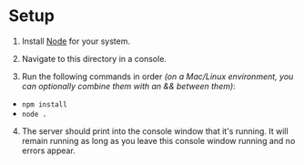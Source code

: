 # Setup

1. Install [Node](https://nodejs.org/en/) for your system.

2. Navigate to this directory in a console.

3. Run the following commands in order *(on a Mac/Linux environment, you can optionally combine them with an && between them)*:

- `npm install`
- `node .`

4. The server should print into the console window that it's running. It will remain running as long as you leave this console window running and no errors appear.
